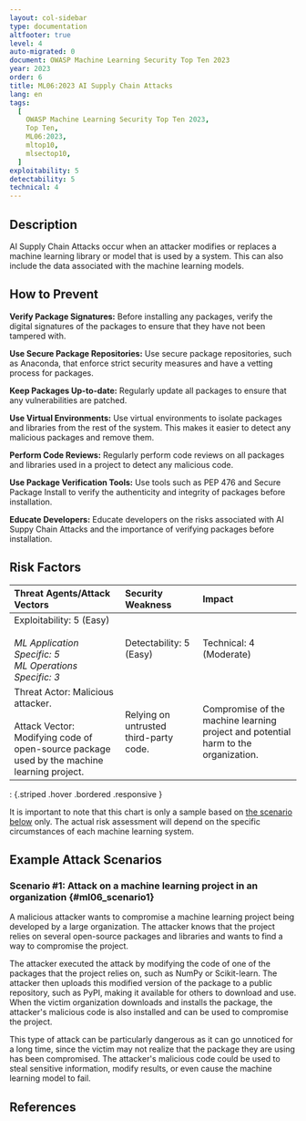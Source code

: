 ```yaml
---
layout: col-sidebar
type: documentation
altfooter: true
level: 4
auto-migrated: 0
document: OWASP Machine Learning Security Top Ten 2023
year: 2023
order: 6
title: ML06:2023 AI Supply Chain Attacks
lang: en
tags:
  [
    OWASP Machine Learning Security Top Ten 2023,
    Top Ten,
    ML06:2023,
    mltop10,
    mlsectop10,
  ]
exploitability: 5
detectability: 5
technical: 4
---
```


## Description

AI Supply Chain Attacks occur when an attacker modifies or replaces a machine
learning library or model that is used by a system. This can also include the
data associated with the machine learning models.

## How to Prevent

**Verify Package Signatures:** Before installing any packages, verify the
digital signatures of the packages to ensure that they have not been tampered
with.

**Use Secure Package Repositories:** Use secure package repositories, such as
Anaconda, that enforce strict security measures and have a vetting process for
packages.

**Keep Packages Up-to-date:** Regularly update all packages to ensure that any
vulnerabilities are patched.

**Use Virtual Environments:** Use virtual environments to isolate packages and
libraries from the rest of the system. This makes it easier to detect any
malicious packages and remove them.

**Perform Code Reviews:** Regularly perform code reviews on all packages and
libraries used in a project to detect any malicious code.

**Use Package Verification Tools:** Use tools such as PEP 476 and Secure Package
Install to verify the authenticity and integrity of packages before
installation.

**Educate Developers:** Educate developers on the risks associated with AI Suppy
Chain Attacks and the importance of verifying packages before installation.

## Risk Factors

|                                                     Threat Agents/Attack Vectors                                                      |           Security Weakness            |                                       Impact                                       |
| :----------------------------------------------------------------------------------------------------------------------------------- | :------------------------------------ | :-------------------------------------------------------------------------------- |
|                    Exploitability: 5 (Easy) <br/><br/> _ML Application Specific: 5_ <br/> _ML Operations Specific: 3_                    |        Detectability: 5 (Easy)         |                              Technical: 4 (Moderate)                               |
| Threat Actor: Malicious attacker. <br/><br/> Attack Vector: Modifying code of open-source package used by the machine learning project. | Relying on untrusted third-party code. | Compromise of the machine learning project and potential harm to the organization. |

: {.striped .hover .bordered .responsive }

It is important to note that this chart is only a sample based on
[the scenario below](#ml06_scenario1) only. The actual risk assessment will depend on
the specific circumstances of each machine learning system.

## Example Attack Scenarios

### Scenario \#1: Attack on a machine learning project in an organization {#ml06_scenario1}

A malicious attacker wants to compromise a machine learning project being
developed by a large organization. The attacker knows that the project relies on
several open-source packages and libraries and wants to find a way to compromise
the project.

The attacker executed the attack by modifying the code of one of the packages
that the project relies on, such as NumPy or Scikit-learn. The attacker then
uploads this modified version of the package to a public repository, such as
PyPI, making it available for others to download and use. When the victim
organization downloads and installs the package, the attacker's malicious code
is also installed and can be used to compromise the project.

This type of attack can be particularly dangerous as it can go unnoticed for a
long time, since the victim may not realize that the package they are using has
been compromised. The attacker's malicious code could be used to steal sensitive
information, modify results, or even cause the machine learning model to fail.

## References
